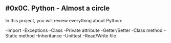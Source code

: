 #0x0C. Python - Almost a circle
-------------------------------

In this project, you will review everything about Python:

   -Import
   -Exceptions
   -Class
   -Private attribute
   -Getter/Setter
   -Class method
   -Static method
   -Inheritance
   -Unittest
   -Read/Write file
